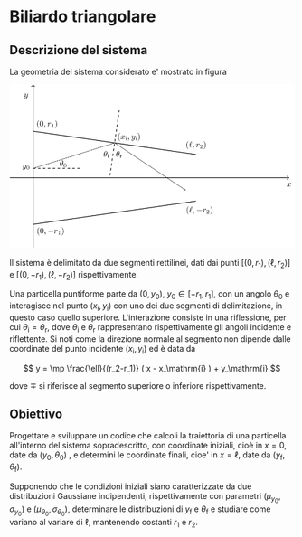 # Biliardo triangolare

## Descrizione del sistema

La geometria del sistema considerato e' mostrato in figura

![biliardo triangolare](biliardo.svg)

Il sistema è delimitato da due segmenti rettilinei, dati dai punti $[(0, r_1),
(\ell, r_2)]$ e $[(0, -r_1), (\ell, -r_2)]$ rispettivamente.

Una particella puntiforme parte da $(0, y_0)$, $y_0 \in [-r_1, r_1]$, con un
angolo $\theta_0$ e interagisce nel punto $(x_\mathrm{i}, y_\mathrm{i})$ con uno
dei due segmenti di delimitazione, in questo caso quello superiore.
L'interazione consiste in una riflessione, per cui $\theta_\mathrm{i} =
\theta_\mathrm{r}$, dove $\theta_\mathrm{i}$ e $\theta_\mathrm{r}$ rappresentano
rispettivamente gli angoli incidente e riflettente. Si noti come la direzione
normale al segmento non dipende dalle coordinate del punto incidente
$(x_\mathrm{i}, y_\mathrm{i})$ ed è data da

$$
y = \mp \frac{\ell}{(r_2-r_1)} ( x - x_\mathrm{i} ) + y_\mathrm{i}
$$

dove $\mp$ si riferisce al segmento superiore o inferiore rispettivamente.

## Obiettivo

Progettare e sviluppare un codice che calcoli la traiettoria di una particella
all'interno del sistema sopradescritto, con coordinate iniziali, cioè in $x =
0$, date da $(y_0, \theta_0)$ , e determini le coordinate finali, cioe' in
$x=\ell$, date da $(y_\mathrm{f}, \theta_\mathrm{f})$.

Supponendo che le condizioni iniziali siano caratterizzate da due distribuzioni
Gaussiane indipendenti, rispettivamente con parametri $(\mu_{y_0},
\sigma_{y_0})$ e $(\mu_{\theta_0}, \sigma_{\theta_0})$, determinare le
distribuzioni di $y_\mathrm{f}$ e $\theta_\mathrm{f}$ e studiare come variano al
variare di $\ell$, mantenendo costanti $r_1$ e $r_2$.
